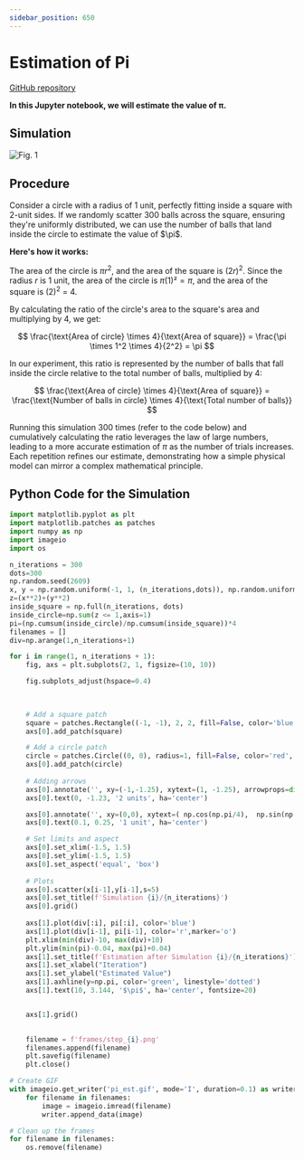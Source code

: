 ```yaml
---
sidebar_position: 650
---
```

# Estimation of Pi
[GitHub repository](https://github.com/milindv26/Pi_estimation)

**In this Jupyter notebook, we will estimate the value of $\boldsymbol{\pi}$.**

## Simulation

<div style={{ textAlign: 'center' }}>
    <img src={require('../../../my-website/Assets/pi_est.gif').default} alt="Fig. 1"/>
    <p style={{ marginTop: '1px' }}></p>
</div>


## Procedure
<div style={{ textAlign: 'justify' }}>
Consider a circle with a radius of 1 unit, perfectly fitting inside a square with 2-unit sides. If we randomly scatter 300 balls across the square, ensuring they're uniformly distributed, we can use the number of balls that land inside the circle to estimate the value of $\pi$.

**Here's how it works:**

The area of the circle is $\pi r^2$, and the area of the square is $(2r)^2$. Since the radius $r$ is 1 unit, the area of the circle is $\pi(1)² = \pi$, and the area of the square is $(2)^2$ = 4. 

By calculating the ratio of the circle's area to the square's area and multiplying by 4, we get:

$$
\frac{\text{Area of circle} \times 4}{\text{Area of square}} = \frac{\pi \times 1^2 \times 4}{2^2} = \pi
$$

In our experiment, this ratio is represented by the number of balls that fall inside the circle relative to the total number of balls, multiplied by 4:

$$
\frac{\text{Area of circle} \times 4}{\text{Area of square}} = \frac{\text{Number of balls in circle} \times 4}{\text{Total number of balls}}
$$

Running this simulation 300 times (refer to the code below) and cumulatively calculating the ratio leverages the law of large numbers, leading to a more accurate estimation of $\pi$ as the number of trials increases. Each repetition refines our estimate, demonstrating how a simple physical model can mirror a complex mathematical principle.
</div>

## Python Code for the Simulation
```python
import matplotlib.pyplot as plt
import matplotlib.patches as patches
import numpy as np
import imageio
import os

n_iterations = 300
dots=300
np.random.seed(2609)
x, y = np.random.uniform(-1, 1, (n_iterations,dots)), np.random.uniform(-1, 1, (n_iterations,dots))
z=(x**2)+(y**2)
inside_square = np.full(n_iterations, dots)
inside_circle=np.sum(z <= 1,axis=1)
pi=(np.cumsum(inside_circle)/np.cumsum(inside_square))*4
filenames = []
div=np.arange(1,n_iterations+1)

for i in range(1, n_iterations + 1):
    fig, axs = plt.subplots(2, 1, figsize=(10, 10))

    fig.subplots_adjust(hspace=0.4)
    
    

    # Add a square patch
    square = patches.Rectangle((-1, -1), 2, 2, fill=False, color='blue', linewidth=2)
    axs[0].add_patch(square)

    # Add a circle patch
    circle = patches.Circle((0, 0), radius=1, fill=False, color='red', linewidth=2)
    axs[0].add_patch(circle)
    
    # Adding arrows
    axs[0].annotate('', xy=(-1,-1.25), xytext=(1, -1.25), arrowprops=dict(arrowstyle='<->', color='black'))
    axs[0].text(0, -1.23, '2 units', ha='center')

    axs[0].annotate('', xy=(0,0), xytext=( np.cos(np.pi/4),  np.sin(np.pi/4)), arrowprops=dict(arrowstyle='<-', color='black'))
    axs[0].text(0.1, 0.25, '1 unit', ha='center')

    # Set limits and aspect
    axs[0].set_xlim(-1.5, 1.5)
    axs[0].set_ylim(-1.5, 1.5)
    axs[0].set_aspect('equal', 'box')
    
    # Plots
    axs[0].scatter(x[i-1],y[i-1],s=5)
    axs[0].set_title(f'Simulation {i}/{n_iterations}')
    axs[0].grid()
    
    axs[1].plot(div[:i], pi[:i], color='blue')
    axs[1].plot(div[i-1], pi[i-1], color='r',marker='o')
    plt.xlim(min(div)-10, max(div)+10)
    plt.ylim(min(pi)-0.04, max(pi)+0.04)
    axs[1].set_title(f'Estimation after Simulation {i}/{n_iterations}')
    axs[1].set_xlabel("Iteration")
    axs[1].set_ylabel("Estimated Value")
    axs[1].axhline(y=np.pi, color='green', linestyle='dotted')
    axs[1].text(10, 3.144, '$\pi$', ha='center', fontsize=20)


    axs[1].grid()

    
    filename = f'frames/step_{i}.png'
    filenames.append(filename)
    plt.savefig(filename)
    plt.close()

# Create GIF
with imageio.get_writer('pi_est.gif', mode='I', duration=0.1) as writer:
    for filename in filenames:
        image = imageio.imread(filename)
        writer.append_data(image)

# Clean up the frames
for filename in filenames:
    os.remove(filename)
```
